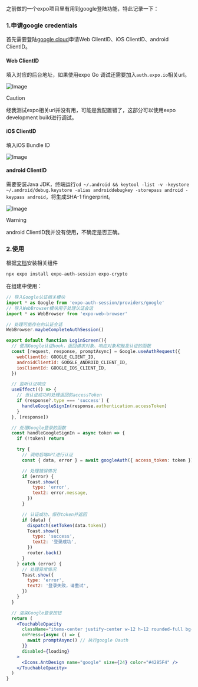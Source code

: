 之前做的一个expo项目里有用到google登陆功能，特此记录一下：

### 1.申请google credentials

首先需要登陆[google cloud](https://console.cloud.google.com/apis/credentials)申请Web ClientID、iOS ClientID、android ClientID。

#### Web ClientID
填入对应的后台地址，如果使用expo Go 调试还需要加入`auth.expo.io`相关url。

![Image](https://github.com/user-attachments/assets/67ea83a0-dd5f-448e-b177-241c40877e31)

> [!CAUTION]
> 经我测试expo相关url并没有用，可能是我配置错了，这部分可以使用expo development build进行调试。

#### iOS ClientID

填入iOS Bundle ID

![Image](https://github.com/user-attachments/assets/283506b4-985e-4883-bc3c-20bfc89ec3b9)

#### android ClientID

需要安装Java JDK，终端运行`cd ~/.android && keytool -list -v -keystore ~/.android/debug.keystore -alias androiddebugkey -storepass android -keypass android`，将生成SHA-1 fingerprint。

![Image](https://github.com/user-attachments/assets/27497754-ce1d-4b22-af26-526268fd86d5)

> [!WARNING]
> android ClientID我并没有使用，不确定是否正确。


### 2.使用

根据[文档](https://docs.expo.dev/versions/latest/sdk/auth-session/)安装相关组件

```bash
npx expo install expo-auth-session expo-crypto
```

在组建中使用：
```jsx
// 导入Google认证相关模块
import * as Google from 'expo-auth-session/providers/google'
// 导入WebBrowser模块用于处理认证会话
import * as WebBrowser from 'expo-web-browser'

// 处理可能存在的认证会话
WebBrowser.maybeCompleteAuthSession()

export default function LoginScreen(){
  // 使用Google认证hook，返回请求对象、响应对象和触发认证的函数
  const [request, response, promptAsync] = Google.useAuthRequest({
    webClientId: GOOGLE_CLIENT_ID,
    androidClientId: GOOGLE_ANDROID_CLIENT_ID,
    iosClientId: GOOGLE_IOS_CLIENT_ID,
  })

  // 监听认证响应
  useEffect(() => {
    // 当认证成功时处理返回的accessToken
    if (response?.type === 'success') {
      handleGoogleSignIn(response.authentication.accessToken)
    }
  }, [response])

  // 处理Google登录的函数
  const handleGoogleSignIn = async token => {
    if (!token) return

    try {
      // 调用后端API进行认证
      const { data, error } = await googleAuth({ access_token: token }).unwrap()

      // 处理错误情况
      if (error) {
        Toast.show({
          type: 'error',
          text2: error.message,
        })
      }

      // 认证成功，保存token并返回
      if (data) {
        dispatch(setToken(data.token))
        Toast.show({
          type: 'success',
          text2: '登录成功',
        })
        router.back()
      }
    } catch (error) {
      // 处理异常情况
      Toast.show({
        type: 'error',
        text2: '登录失败，请重试',
      })
    }
  }

  // 渲染Google登录按钮
  return (
    <TouchableOpacity
      className="items-center justify-center w-12 h-12 rounded-full bg-gray-100"
      onPress={async () => {
        await promptAsync() // 执行google Oauth
      }}
      disabled={loading}
    >
      <Icons.AntDesign name="google" size={24} color="#4285F4" />
    </TouchableOpacity>
  )
}
```